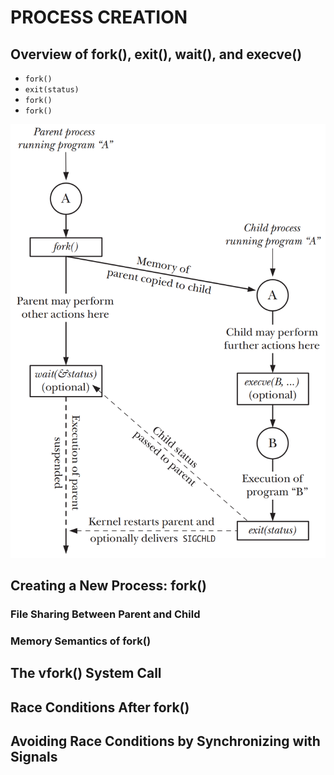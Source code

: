 # PROCESS CREATION

## Overview of fork(), exit(), wait(), and execve()
- `fork()`
- `exit(status)`
- `fork()`
- `fork()`

![24-1.png](./img/24-1.png)

## Creating a New Process: fork()

### File Sharing Between Parent and Child

### Memory Semantics of fork()

## The vfork() System Call

## Race Conditions After fork()

## Avoiding Race Conditions by Synchronizing with Signals